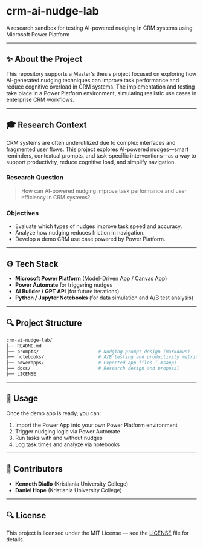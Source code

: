 # crm-ai-nudge-lab
 A research sandbox for testing AI-powered nudging in CRM systems using Microsoft Power Platform


---

## ✨ About the Project
This repository supports a Master's thesis project focused on exploring how AI-generated nudging techniques can improve task performance and reduce cognitive overload in CRM systems. The implementation and testing take place in a Power Platform environment, simulating realistic use cases in enterprise CRM workflows.

---

## 🎓 Research Context
CRM systems are often underutilized due to complex interfaces and fragmented user flows. This project explores AI-powered nudges—smart reminders, contextual prompts, and task-specific interventions—as a way to support productivity, reduce cognitive load, and simplify navigation.

### Research Question
> How can AI-powered nudging improve task performance and user efficiency in CRM systems?

### Objectives
- Evaluate which types of nudges improve task speed and accuracy.
- Analyze how nudging reduces friction in navigation.
- Develop a demo CRM use case powered by Power Platform.

---

## ⚙️ Tech Stack
- **Microsoft Power Platform** (Model-Driven App / Canvas App)
- **Power Automate** for triggering nudges
- **AI Builder / GPT API** (for future iterations)
- **Python / Jupyter Notebooks** (for data simulation and A/B test analysis)

---

## 🔍 Project Structure
```bash
crm-ai-nudge-lab/
├── README.md
├── prompts/                      # Nudging prompt design (markdown)
├── notebooks/                    # A/B testing and productivity metrics (ipynb)
├── powerapps/                    # Exported app files (.msapp)
├── docs/                         # Research design and proposal
├── LICENSE
```

---

## 🤺 Usage
Once the demo app is ready, you can:
1. Import the Power App into your own Power Platform environment
2. Trigger nudging logic via Power Automate
3. Run tasks with and without nudges
4. Log task times and analyze via notebooks

---

## 👥 Contributors
- **Kenneth Diallo** (Kristiania University College)
- **Daniel Hope** (Kristiania University College)

---

## 🔍 License
This project is licensed under the MIT License — see the [LICENSE](./LICENSE) file for details.
